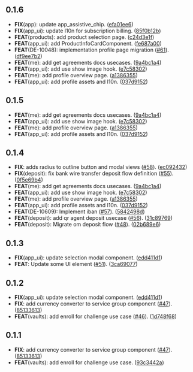 ## 0.1.6

 - **FIX**(app): update app_assistive_chip. ([efa01ee6](https://github.com/invertase/melos/commit/efa01ee6443e3999213e91049a44c2f919a667a5))
 - **FIX**(app_ui): update l10n for subscription billing. ([85f0b12b](https://github.com/invertase/melos/commit/85f0b12b31c0c027da6367286ce91081386b1866))
 - **FEAT**(products): add product selection page. ([c24d3e1f](https://github.com/invertase/melos/commit/c24d3e1f8fecafa2c06c59e1dc955bfa07ec2d54))
 - **FEAT**(app_ui): add ProductInfoCardComponent. ([fe687a00](https://github.com/invertase/melos/commit/fe687a00c9acb87ac071bb97a846a6fdc5eaf6f0))
 - **FEAT**(DE-10048): implementation profile page migration ([#61](https://github.com/invertase/melos/issues/61)). ([df9ee7b2](https://github.com/invertase/melos/commit/df9ee7b2518590b8a7d7a1a1d2f38dae15e80f3d))
 - **FEAT**(me): add get agreements docs usecases. ([9a4bc1a4](https://github.com/invertase/melos/commit/9a4bc1a445fae6587e61e5d7b264c91df6667e6f))
 - **FEAT**(app_ui): add use show image hook. ([e7c58302](https://github.com/invertase/melos/commit/e7c583029c09c27cf1199c9993b0068bb2f5afc1))
 - **FEAT**(me): add profile overview page. ([a1386355](https://github.com/invertase/melos/commit/a1386355fc7453aaac8f83c3c077d40940d07edd))
 - **FEAT**(app_ui): add profile assets and l10n. ([037d9152](https://github.com/invertase/melos/commit/037d9152dfd7779e64289db674590597610531c4))

## 0.1.5

 - **FEAT**(me): add get agreements docs usecases. ([9a4bc1a4](https://github.com/invertase/melos/commit/9a4bc1a445fae6587e61e5d7b264c91df6667e6f))
 - **FEAT**(app_ui): add use show image hook. ([e7c58302](https://github.com/invertase/melos/commit/e7c583029c09c27cf1199c9993b0068bb2f5afc1))
 - **FEAT**(me): add profile overview page. ([a1386355](https://github.com/invertase/melos/commit/a1386355fc7453aaac8f83c3c077d40940d07edd))
 - **FEAT**(app_ui): add profile assets and l10n. ([037d9152](https://github.com/invertase/melos/commit/037d9152dfd7779e64289db674590597610531c4))

## 0.1.4

 - **FIX**: adds radius to outline button and modal views ([#58](https://github.com/invertase/melos/issues/58)). ([ec092432](https://github.com/invertase/melos/commit/ec0924327110da1d4c7107caba05b8918d3d1a42))
 - **FIX**(deposit): fix bank wire transfer deposit flow definition ([#55](https://github.com/invertase/melos/issues/55)). ([0f5e69b4](https://github.com/invertase/melos/commit/0f5e69b46925f0141f1c6cecba0c72af4d34bf03))
 - **FEAT**(me): add get agreements docs usecases. ([9a4bc1a4](https://github.com/invertase/melos/commit/9a4bc1a445fae6587e61e5d7b264c91df6667e6f))
 - **FEAT**(app_ui): add use show image hook. ([e7c58302](https://github.com/invertase/melos/commit/e7c583029c09c27cf1199c9993b0068bb2f5afc1))
 - **FEAT**(me): add profile overview page. ([a1386355](https://github.com/invertase/melos/commit/a1386355fc7453aaac8f83c3c077d40940d07edd))
 - **FEAT**(app_ui): add profile assets and l10n. ([037d9152](https://github.com/invertase/melos/commit/037d9152dfd7779e64289db674590597610531c4))
 - **FEAT**(DE-10609): Implement iban ([#57](https://github.com/invertase/melos/issues/57)). ([5842498d](https://github.com/invertase/melos/commit/5842498d2e010308ced283d4186f77bd9b7b2161))
 - **FEAT**(deposit): add qr agent deposit usecase ([#56](https://github.com/invertase/melos/issues/56)). ([31c89769](https://github.com/invertase/melos/commit/31c89769891a77c93735e87b446a2fae6eb02626))
 - **FEAT**(deposit): Migrate om deposit flow ([#48](https://github.com/invertase/melos/issues/48)). ([02b689e6](https://github.com/invertase/melos/commit/02b689e66130fd068bd833724fbcd46dab100836))

## 0.1.3

 - **FIX**(app_ui): update selection modal component. ([edd411d1](https://github.com/invertase/melos/commit/edd411d1aa67ff4842c593dba97a6ce5e246caf6))
 - **FEAT**: Update some UI element ([#51](https://github.com/invertase/melos/issues/51)). ([3ca69077](https://github.com/invertase/melos/commit/3ca69077b3a50a2e3fc344b4cfd3358661bfed72))

## 0.1.2

 - **FIX**(app_ui): update selection modal component. ([edd411d1](https://github.com/invertase/melos/commit/edd411d1aa67ff4842c593dba97a6ce5e246caf6))
 - **FIX**: add currency converter to service group component ([#47](https://github.com/invertase/melos/issues/47)). ([85133613](https://github.com/invertase/melos/commit/85133613b8c76a14192a82208f9bad08219e6a7d))
 - **FEAT**(vaults): add enroll for challenge use case ([#46](https://github.com/invertase/melos/issues/46)). ([1d748f68](https://github.com/invertase/melos/commit/1d748f6871c9044d84bb159181b780c753b0227b))

## 0.1.1

 - **FIX**: add currency converter to service group component ([#47](https://github.com/invertase/melos/issues/47)). ([85133613](https://github.com/invertase/melos/commit/85133613b8c76a14192a82208f9bad08219e6a7d))
 - **FEAT**(vaults): add enroll for challenge use case. ([93c3442a](https://github.com/invertase/melos/commit/93c3442a4a43aae76a21a7c42cdee6abd49520eb))

